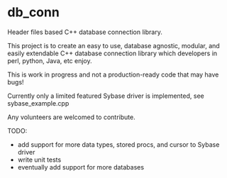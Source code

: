 # db_conn
Header files based C++ database connection library.

This project is to create an easy to use, database agnostic, modular, and easily extendable C++ database connection library which developers in perl, python, Java, etc enjoy.

This is work in progress and not a production-ready code that may have bugs!

Currently only a limited featured Sybase driver is implemented, see sybase_example.cpp

Any volunteers are welcomed to contribute.

TODO:
- add support for more data types, stored procs, and cursor to Sybase driver
- write unit tests
- eventually add support for more databases

